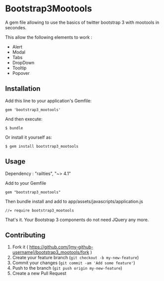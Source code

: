 # Bootstrap3Mootools

A gem file allowing to use the basics of twitter bootstrap 3 with mootools in secondes.

This allow the following elements to work :
 - Alert
 - Modal
 - Tabs
 - DropDown
 - Tooltip
 - Popover

## Installation

Add this line to your application's Gemfile:

    gem 'bootstrap3_mootools'

And then execute:

    $ bundle

Or install it yourself as:

    $ gem install bootstrap3_mootools

## Usage

Dependency : "railties", "~> 4.1"

Add to your Gemfile

    gem "bootstrap3_mootools"

Then bundle install and add to app/assets/javascripts/application.js

    //= require bootstrap3_mootools

That's it. Your Bootstrap 3 components do not need JQuery any more.

## Contributing

1. Fork it ( https://github.com/[my-github-username]/bootstrap3_mootools/fork )
2. Create your feature branch (`git checkout -b my-new-feature`)
3. Commit your changes (`git commit -am 'Add some feature'`)
4. Push to the branch (`git push origin my-new-feature`)
5. Create a new Pull Request
